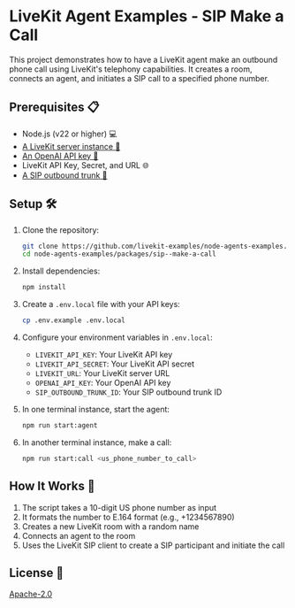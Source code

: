 # LiveKit Agent Examples - SIP Make a Call

This project demonstrates how to have a LiveKit agent make an outbound phone call using LiveKit's telephony capabilities. It creates a room, connects an agent, and initiates a SIP call to a specified phone number.

## Prerequisites 📋

- Node.js (v22 or higher) 💻
- [A LiveKit server instance 📡](https://docs.livekit.io/home/self-hosting/server-setup/)
- [An OpenAI API key 🔑](https://platform.openai.com/api-keys)
- LiveKit API Key, Secret, and URL 🌐
- [A SIP outbound trunk  📡](https://docs.livekit.io/sip/quickstarts/configuring-sip-trunk/#create-an-outbound-trunk)

## Setup 🛠️

1. Clone the repository:

   ```bash
   git clone https://github.com/livekit-examples/node-agents-examples.git
   cd node-agents-examples/packages/sip--make-a-call
   ```

2. Install dependencies:

   ```bash
   npm install
   ```

3. Create a `.env.local` file with your API keys:

   ```bash
   cp .env.example .env.local
   ```

4. Configure your environment variables in `.env.local`:

   - `LIVEKIT_API_KEY`: Your LiveKit API key
   - `LIVEKIT_API_SECRET`: Your LiveKit API secret
   - `LIVEKIT_URL`: Your LiveKit server URL
   - `OPENAI_API_KEY`: Your OpenAI API key
   - `SIP_OUTBOUND_TRUNK_ID`: Your SIP outbound trunk ID

5. In one terminal instance, start the agent:

   ```bash
   npm run start:agent
   ```

6. In another terminal instance, make a call:

   ```bash
   npm run start:call <us_phone_number_to_call>
   ```

## How It Works 🤔

1. The script takes a 10-digit US phone number as input
2. It formats the number to E.164 format (e.g., +1234567890)
3. Creates a new LiveKit room with a random name
4. Connects an agent to the room
5. Uses the LiveKit SIP client to create a SIP participant and initiate the call

## License 📝

[Apache-2.0](../LICENSE.md)

